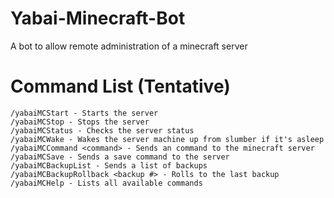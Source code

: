 # Yabai-Minecraft-Bot

A bot to allow remote administration of a minecraft server

# Command List (Tentative)

```
/yabaiMCStart - Starts the server
/yabaiMCStop - Stops the server
/yabaiMCStatus - Checks the server status
/yabaiMCWake - Wakes the server machine up from slumber if it's asleep
/yabaiMCCommand <command> - Sends an command to the minecraft server 
/yabaiMCSave - Sends a save command to the server
/yabaiMCBackupList - Sends a list of backups
/yabaiMCBackupRollback <backup #> - Rolls to the last backup
/yabaiMCHelp - Lists all available commands
```
